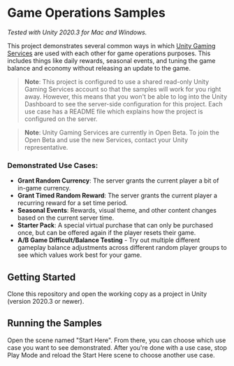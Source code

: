 # Game Operations Samples

_Tested with Unity 2020.3 for Mac and Windows._

This project demonstrates several common ways in which [Unity Gaming Services](https://unity.com/solutions/gaming-services) are used with each other for game operations purposes. This includes things like daily rewards, seasonal events, and tuning the game balance and economy without releasing an update to the game.

> **Note**: This project is configured to use a shared read-only Unity Gaming Services account so that the samples will work for you right away. However, this means that you won't be able to log into the Unity Dashboard to see the server-side configuration for this project. Each use case has a README file which explains how the project is configured on the server.

> **Note**: Unity Gaming Services are currently in Open Beta. To join the Open Beta and use the new Services, contact your Unity representative.

### Demonstrated Use Cases:

* **Grant Random Currency**: The server grants the current player a bit of in-game currency.
* **Grant Timed Random Reward**: The server grants the current player a recurring reward for a set time period.
* **Seasonal Events**: Rewards, visual theme, and other content changes based on the current server time.
* **Starter Pack**: A special virtual purchase that can only be purchased once, but can be offered again if the player resets their game.
* **A/B Game Difficult/Balance Testing** - Try out multiple different gameplay balance adjustments across different random player groups to see which values work best for your game.

## Getting Started

Clone this repository and open the working copy as a project in Unity (version 2020.3 or newer).

## Running the Samples

Open the scene named "Start Here". From there, you can choose which use case you want to see demonstrated. After you're done with a use case, stop Play Mode and reload the Start Here scene to choose another use case.
